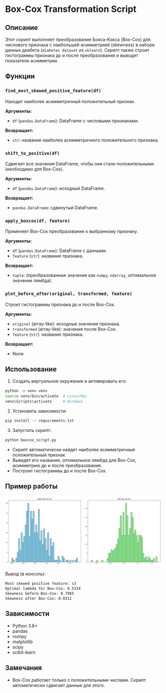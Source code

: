# Box-Cox Transformation Script

## Описание

Этот скрипт выполняет преобразование Бокса-Кокса (Box-Cox) для числового признака с наибольшей асимметрией (skewness) в наборе данных диабета (`diabetes dataset` из `sklearn`). Скрипт также строит гистограммы признака до и после преобразования и выводит показатели асимметрии.

## Функции

### `find_most_skewed_positive_feature(df)`
Находит наиболее асимметричный положительный признак.

**Аргументы:**
- `df` (`pandas.DataFrame`): DataFrame с числовыми признаками.

**Возвращает:**
- `str`: название наиболее асимметричного положительного признака.

### `shift_to_positive(df)`
Сдвигает все значения DataFrame, чтобы они стали положительными (необходимо для Box-Cox).

**Аргументы:**
- `df` (`pandas.DataFrame`): исходный DataFrame.

**Возвращает:**
- `pandas.DataFrame`: сдвинутый DataFrame.

### `apply_boxcox(df, feature)`
Применяет Box-Cox преобразование к выбранному признаку.

**Аргументы:**
- `df` (`pandas.DataFrame`): DataFrame с данными.
- `feature` (`str`): название признака.

**Возвращает:**
- `tuple`: (преобразованные значения как `numpy.ndarray`, оптимальное значение лямбда).

### `plot_before_after(original, transformed, feature)`
Строит гистограммы признака до и после Box-Cox.

**Аргументы:**
- `original` (array-like): исходные значения признака.
- `transformed` (array-like): значения после Box-Cox.
- `feature` (`str`): название признака.

**Возвращает:**
- None

## Использование

1. Создать виртуальное окружение и активировать его:

```bash
python -m venv venv
source venv/bin/activate  # Linux/Mac
venv\Scripts\activate     # Windows
```

2. Установить зависимости:

```bash
pip install -r requirements.txt
```

3. Запустить скрипт:

```bash
python boxcox_script.py
```

- Скрипт автоматически найдет наиболее асимметричный положительный признак.
- Выведет его название, оптимальное лямбда для Box-Cox, асимметрию до и после преобразования.
- Построит гистограммы до и после Box-Cox.

## Пример работы

![Две гистограммы для сравнения распределения](res.png)

Вывод (в консоль):

```
Most skewed positive feature: s3
Optimal lambda for Box-Cox: 0.5334
Skewness before Box-Cox: 0.7965
Skewness after Box-Cox: 0.0311
```

## Зависимости

- Python 3.8+
- pandas
- numpy
- matplotlib
- scipy
- scikit-learn

## Замечания

- Box-Cox работает только с положительными числами. Скрипт автоматически сдвигает данные для этого.